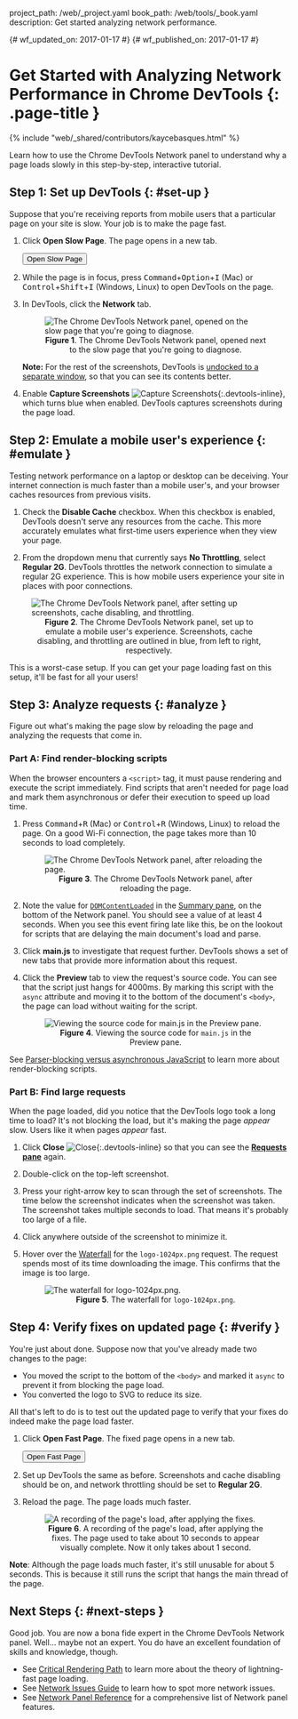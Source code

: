 project_path: /web/_project.yaml
book_path: /web/tools/_book.yaml
description: Get started analyzing network performance.

{# wf_updated_on: 2017-01-17 #}
{# wf_published_on: 2017-01-17 #}

<style>
.devtools-inline {
  max-height: 1em;
  vertical-align: middle;
}
figcaption {
  text-align: center;
}
</style>

# Get Started with Analyzing Network Performance in Chrome DevTools {: .page-title }

{% include "web/_shared/contributors/kaycebasques.html" %}

Learn how to use the Chrome DevTools Network panel to understand why a page
loads slowly in this step-by-step, interactive tutorial.

## Step 1: Set up DevTools {: #set-up }

Suppose that you're receiving reports from mobile users that a particular page
on your site is slow. Your job is to make the page fast.

1. Click **Open Slow Page**. The page opens in a new tab.

     <a href="https://googlechrome.github.io/devtools-samples/network/gs/v1.html"
       target="devtools" class="gc-analytics-event" rel="noopener noreferrer"
       data-category="DevTools / Network / Get Started"
       data-label="Slow Page Opened">
       <button>Open Slow Page</button>
     </a>

1. While the page is in focus, press
   <kbd>Command</kbd>+<kbd>Option</kbd>+<kbd>I</kbd> (Mac) or
   <kbd>Control</kbd>+<kbd>Shift</kbd>+<kbd>I</kbd> (Windows, Linux) to
   open DevTools on the page.

1. In DevTools, click the **Network** tab.

     <figure>
       <img src="imgs/get-started-network-panel.png"
         alt="The Chrome DevTools Network panel, opened on the slow
              page that you're going to diagnose.">
       <figcaption>
         <b>Figure 1</b>. The Chrome DevTools Network panel, opened next to
         the slow page that you're going to diagnose.
       </figcaption>
     </figure>

     <aside class="note">
       <b>Note:</b> For the rest of the screenshots, DevTools is <a
       href="/web/tools/chrome-devtools/settings#placement" target="_blank">
       undocked to a separate window</a>, so that you can see its contents
       better.
     </aside>

1. Enable **Capture Screenshots** ![Capture
   Screenshots][screenshots]{:.devtools-inline}, which turns blue when enabled.
   DevTools captures screenshots during the page load.

## Step 2: Emulate a mobile user's experience {: #emulate }

Testing network performance on a laptop or desktop can be deceiving. Your
internet connection is much faster than a mobile user's, and your browser
caches resources from previous visits.

1. Check the **Disable Cache** checkbox. When this
   checkbox is enabled, DevTools doesn't serve any resources from the cache.
   This more accurately emulates what first-time users experience when they
   view your page.

1. From the dropdown menu that currently says **No Throttling**, select
   **Regular 2G**. DevTools throttles the network connection to simulate a
   regular 2G experience. This is how mobile users experience your site
   in places with poor connections.

<figure>
  <img src="imgs/get-started-setup.svg"
    alt="The Chrome DevTools Network panel, after setting up screenshots,
         cache disabling, and throttling.">
  <figcaption>
    <b>Figure 2</b>. The Chrome DevTools Network panel, set up to emulate
    a mobile user's experience. Screenshots, cache
    disabling, and throttling are outlined in blue, from left to right,
    respectively.
  </figcaption>
</figure>

This is a worst-case setup. If you can get your page
loading fast on this setup, it'll be fast for all your users!

[screenshots]: imgs/capture-screenshots.png

## Step 3: Analyze requests {: #analyze }

Figure out what's making the page slow by reloading the page and analyzing
the requests that come in.

### Part A: Find render-blocking scripts

When the browser encounters a `<script>` tag, it must pause rendering and
execute the script immediately. Find scripts that aren't needed for page load
and mark them asynchronous or defer their execution to speed up load time.

1. Press <kbd>Command</kbd>+<kbd>R</kbd> (Mac) or
   <kbd>Control</kbd>+<kbd>R</kbd> (Windows, Linux) to reload the page.
   On a good Wi-Fi connection, the page takes more than 10 seconds to load
   completely.

     <figure>
       <img src="imgs/get-started-post-load.png"
         alt="The Chrome DevTools Network panel, after reloading the page.">
       <figcaption>
         <b>Figure 3</b>. The Chrome DevTools Network panel, after reloading
         the page.
       </figcaption>
     </figure>

1. Note the value for [`DOMContentLoaded`][DOMContentLoaded] in the [Summary
   pane](reference#summary), on the bottom of the Network panel.
   You should see a value of at least 4 seconds. When you see this event
   firing late like this, be on the lookout for scripts that are delaying
   the main document's load and parse.

1. Click **main.js** to investigate that request further. DevTools shows a
   set of new tabs that provide more information about this request.

1. Click the **Preview** tab to view the request's source code. You can
   see that the script just hangs for 4000ms.
   By marking this script with the `async` attribute and moving
   it to the bottom of the document's `<body>`, the page
   can load without waiting for the script.

     <figure>
       <img src="imgs/get-started-preview.png"
         alt="Viewing the source code for main.js in the Preview pane.">
       <figcaption>
         <b>Figure 4</b>. Viewing the source code for <code>main.js</code> in
         the Preview pane.
       </figcaption>
     </figure>

See [Parser-blocking versus asynchronous JavaScript][async] to learn more
about render-blocking scripts.

### Part B: Find large requests

When the page loaded, did you notice that the DevTools logo took a long
time to load? It's not blocking the load, but it's making the page *appear*
slow. Users like it when pages *appear* fast.

1. Click **Close** ![Close][close]{:.devtools-inline} so that you can see
   the [**Requests pane**](reference#requests) again.

1. Double-click on the top-left screenshot.

1. Press your right-arrow key to scan through the set of screenshots. The
   time below the screenshot indicates when the screenshot was taken. The
   screenshot takes multiple seconds to load. That means it's probably
   too large of a file.

1. Click anywhere outside of the screenshot to minimize it.

1. Hover over the [Waterfall](reference#waterfall) for the `logo-1024px.png`
   request. The request spends most of its time
   downloading the image. This confirms that the image is too large.

     <figure>
       <img src="imgs/get-started-waterfall.png"
         alt="The waterfall for logo-1024px.png.">
       <figcaption>
         <b>Figure 5</b>. The waterfall for <code>logo-1024px.png</code>.
       </figcaption>
     </figure>

[DOMContentLoaded]: https://developer.mozilla.org/en-US/docs/Web/Events/DOMContentLoaded

[async]: /web/fundamentals/performance/critical-rendering-path/adding-interactivity-with-javascript#parser_blocking_versus_asynchronous_javascript

[close]: imgs/close.png 

## Step 4: Verify fixes on updated page {: #verify }

You're just about done. Suppose now that you've already made two changes to
the page:

* You moved the script to the bottom of the `<body>` and marked it `async`
  to prevent it from blocking the page load.
* You converted the logo to SVG to reduce its size.

All that's left to do is to test out the updated page to verify that your
fixes do indeed make the page load faster.

1. Click **Open Fast Page**. The fixed page opens in a new tab.

     <a href="https://googlechrome.github.io/devtools-samples/network/gs/v2.html"
       target="devtools" class="gc-analytics-event" rel="noopener noreferrer"
       data-category="DevTools / Network / Get Started"
       data-label="Fast Page Opened">
       <button>Open Fast Page</button>
     </a>

1. Set up DevTools the same as before. Screenshots and cache disabling should
   be on, and network throttling should be set to **Regular 2G**.
1. Reload the page. The page loads much faster.

     <figure>
       <img src="imgs/get-started-post-fix.png"
         alt="A recording of the page's load, after applying the fixes.">
       <figcaption>
         <b>Figure 6</b>. A recording of the page's load, after applying the
         fixes. The page used to take about 10 seconds to appear visually
         complete. Now it only takes about 1 second.
       </figcaption>
     </figure>

<aside class="note">
  <b>Note</b>: Although the page loads much faster, it's still unusable for
  about 5 seconds. This is because it still runs the script that hangs
  the main thread of the page.
</aside>

## Next Steps {: #next-steps }

Good job. You are now a bona fide expert in the Chrome DevTools Network
panel. Well... maybe not an expert. You do have an excellent foundation
of skills and knowledge, though.

* See <a class="gc-analytics-event" data-category="DevTools / Network /
  Get Started" data-label="Next Steps / CRP"
  href="/web/fundamentals/performance/critical-rendering-path">Critical
  Rendering Path</a> to learn more about the theory of lightning-fast page
  loading.
* See <a class="gc-analytics-event" data-category="DevTools / Network /
  Get Started" data-label="Next Steps / Issues Guide" href="issues">Network
  Issues Guide</a> to learn how to spot more network issues.
* See <a class="gc-analytics-event" data-category="DevTools / Network /
  Get Started" data-label="Next Steps / Reference" href="reference">Network
  Panel Reference</a> for a comprehensive list of Network panel features.
